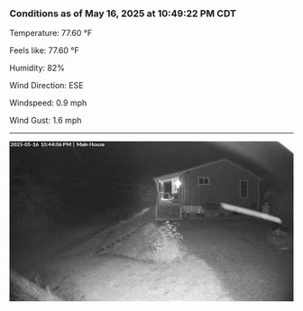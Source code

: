 ### Conditions as of May 16, 2025 at 10:49:22 PM CDT 

Temperature: 77.60 &deg;F

Feels like: 77.60 &deg;F

Humidity: 82%

Wind Direction: ESE

Windspeed: 0.9 mph

Wind Gust: 1.6 mph

---

<img src="./images/latest.jpeg"/>

